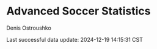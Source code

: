 # Advanced Soccer Statistics
Denis Ostroushko

<!-- gfm -->

Last successful data update: 2024-12-19 14:15:31 CST

